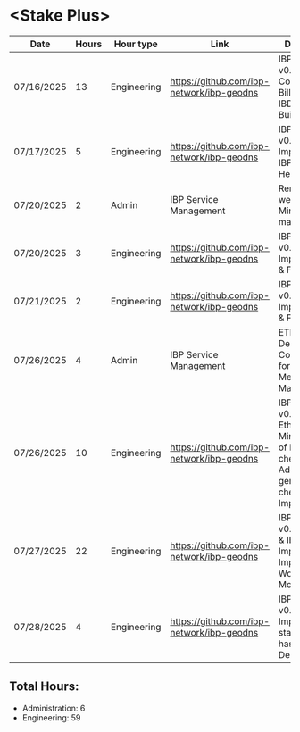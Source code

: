 # \<Stake Plus\>
| Date | Hours | Hour type | Link | Description | 
|---|---|---|---|---|
| 07/16/2025 | 13 | Engineering | https://github.com/ibp-network/ibp-geodns | IBP-GeoDNS v0.4 - IBP Collator (API & Billing PDFs), IBDash Initial Build |
| 07/17/2025 | 5 | Engineering | https://github.com/ibp-network/ibp-geodns | IBP-GeoDNS v0.4 - IBDash Improvements, IBPMonitor Healthchecks |
| 07/20/2025 | 2 | Admin | IBP Service Management | Removing westend, Minor member management |
| 07/20/2025 | 3 | Engineering | https://github.com/ibp-network/ibp-geodns | IBP-GeoDNS v0.4 - IBDash Improvements & Fixes |
| 07/21/2025 | 2 | Engineering | https://github.com/ibp-network/ibp-geodns | IBP-GeoDNS v0.4 - IBDash Improvements & Fixes |
| 07/26/2025 | 4 | Admin | IBP Service Management | ETH-RPC Deployment, Configuration for Revive, Member Management |
| 07/26/2025 | 10 | Engineering | https://github.com/ibp-network/ibp-geodns | IBP-GeoDNS v0.4 - Added EthRpc Check, Minor refactor of health checks, Added genesis check, IBDash Improvements |
| 07/27/2025 | 22 | Engineering | https://github.com/ibp-network/ibp-geodns | IBP-GeoDNS v0.4 - IBDash & IBPCollator Improvements, Implement Workers in Monitor |
| 07/28/2025 | 4 | Engineering | https://github.com/ibp-network/ibp-geodns | IBP-GeoDNS v0.4 - Implement state root hash check, Debugging |

## Total Hours:
- Administration: 6
- Engineering: 59
